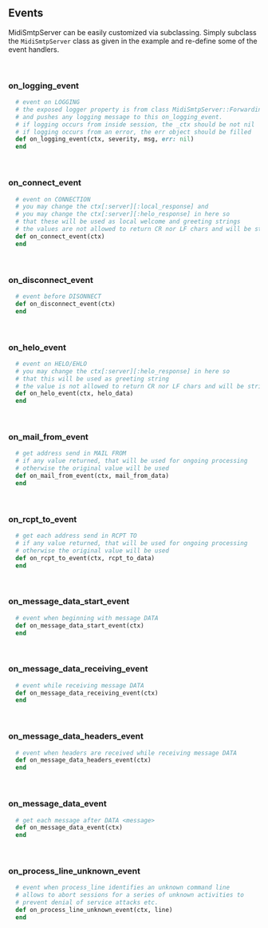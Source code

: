 <h2>Events</h2>

MidiSmtpServer can be easily customized via subclassing. Simply subclass the `MidiSmtpServer` class as given in the example and re-define some of the event handlers.

<br>

### on_logging_event

```rb
  # event on LOGGING
  # the exposed logger property is from class MidiSmtpServer::ForwardingLogger
  # and pushes any logging message to this on_logging_event.
  # if logging occurs from inside session, the _ctx should be not nil
  # if logging occurs from an error, the err object should be filled
  def on_logging_event(ctx, severity, msg, err: nil)
  end
```

<br>

### on_connect_event

```rb
  # event on CONNECTION
  # you may change the ctx[:server][:local_response] and
  # you may change the ctx[:server][:helo_response] in here so
  # that these will be used as local welcome and greeting strings
  # the values are not allowed to return CR nor LF chars and will be stripped
  def on_connect_event(ctx)
  end
```

<br>

### on_disconnect_event

```rb
  # event before DISONNECT
  def on_disconnect_event(ctx)
  end
```

<br>

### on_helo_event

```rb
  # event on HELO/EHLO
  # you may change the ctx[:server][:helo_response] in here so
  # that this will be used as greeting string
  # the value is not allowed to return CR nor LF chars and will be stripped
  def on_helo_event(ctx, helo_data)
  end
```

<br>

### on_mail_from_event

```rb
  # get address send in MAIL FROM
  # if any value returned, that will be used for ongoing processing
  # otherwise the original value will be used
  def on_mail_from_event(ctx, mail_from_data)
  end
```

<br>

### on_rcpt_to_event

```rb
  # get each address send in RCPT TO
  # if any value returned, that will be used for ongoing processing
  # otherwise the original value will be used
  def on_rcpt_to_event(ctx, rcpt_to_data)
  end
```

<br>

### on_message_data_start_event

```rb
  # event when beginning with message DATA
  def on_message_data_start_event(ctx)
  end
```

<br>

### on_message_data_receiving_event

```rb
  # event while receiving message DATA
  def on_message_data_receiving_event(ctx)
  end
```

<br>

### on_message_data_headers_event

```rb
  # event when headers are received while receiving message DATA
  def on_message_data_headers_event(ctx)
  end
```

<br>

### on_message_data_event

```rb
  # get each message after DATA <message>
  def on_message_data_event(ctx)
  end
```

<br>

### on_process_line_unknown_event

```rb
  # event when process_line identifies an unknown command line
  # allows to abort sessions for a series of unknown activities to
  # prevent denial of service attacks etc.
  def on_process_line_unknown_event(ctx, line)
  end
```

<br>
